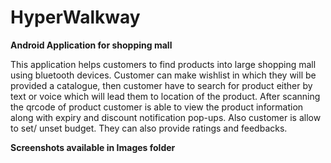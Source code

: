 # HyperWalkway

**Android Application for shopping mall**
</br>
<p>This application helps customers to find products into large shopping mall using bluetooth devices. 
Customer can make wishlist in which they will be provided
a catalogue, then customer have to search for product either by text or voice which will
lead them to location of the product. After scanning the qrcode of product customer is
able to view the product information along with expiry and discount notification pop-ups.
Also customer is allow to set/ unset budget. They can also provide ratings and feedbacks.
  
**Screenshots available in Images folder**

